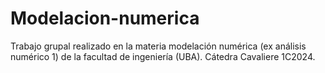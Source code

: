 # Modelacion-numerica
Trabajo grupal realizado en la materia modelación numérica (ex análisis numérico 1) de la facultad de ingeniería (UBA). Cátedra Cavaliere 1C2024.
